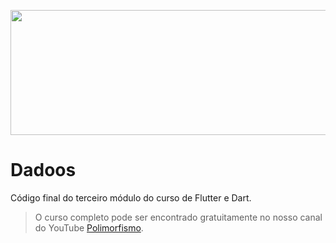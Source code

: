 <p align="center">
  <img width="800" height="200" src="https://github.com/cribeiroduarte/imagens-curso-flutter/blob/main/banner_polimorfismo.png">
</p>

# Dadoos

Código final do terceiro módulo do curso de Flutter e Dart.



>O curso completo pode ser encontrado gratuitamente no nosso canal do YouTube [Polimorfismo](https://youtube.com/channel/UCN0xtkhf8j2R6n1xKYCiJBA/).
